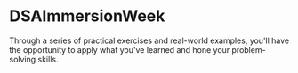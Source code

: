# DSAImmersionWeek
Through a series of practical exercises and real-world examples, you'll have the opportunity to apply what you've learned and hone your problem-solving skills.
